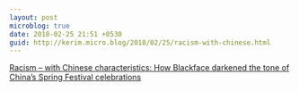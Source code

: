 ```yaml
---
layout: post
microblog: true
date: 2018-02-25 21:51 +0530
guid: http://kerim.micro.blog/2018/02/25/racism-with-chinese.html
---
```

[Racism – with Chinese characteristics: How Blackface darkened the tone of China’s Spring Festival celebrations](https://blackliveschina.com/2018/02/16/racism-with-chinese-characteristics-how-blackface-darkened-the-tone-of-chinas-spring-festival-celebrations/)
